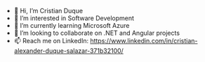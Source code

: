 - 👋 Hi, I’m Cristian Duque
- 👀 I’m interested in Software Development
- 🌱 I’m currently learning Microsoft Azure
- 💞️ I’m looking to collaborate on .NET and Angular projects
- 📫 Reach me on LinkedIn: https://www.linkedin.com/in/cristian-alexander-duque-salazar-371b32100/

<!---
CrisAlex-990214/CrisAlex-990214 is a ✨ special ✨ repository because its `README.md` (this file) appears on your GitHub profile.
You can click the Preview link to take a look at your changes.
--->
